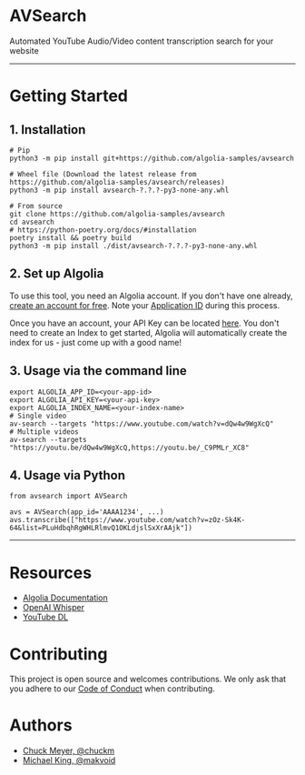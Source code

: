 # AVSearch

Automated YouTube Audio/Video content transcription search for your website

---

# Getting Started

## 1. Installation

```shell
# Pip
python3 -m pip install git+https://github.com/algolia-samples/avsearch

# Wheel file (Download the latest release from https://github.com/algolia-samples/avsearch/releases)
python3 -m pip install avsearch-?.?.?-py3-none-any.whl

# From source
git clone https://github.com/algolia-samples/avsearch
cd avsearch
# https://python-poetry.org/docs/#installation
poetry install && poetry build
python3 -m pip install ./dist/avsearch-?.?.?-py3-none-any.whl
```

## 2. Set up Algolia

To use this tool, you need an Algolia account. If you don't have one already, [create an account for free](https://www.algolia.com/users/sign-up). Note your [Application ID](https://www.algolia.com/doc/guides/sending-and-managing-data/manage-indices-and-apps/manage-your-apps/) during this process.

Once you have an account, your API Key can be located [here](https://www.algolia.com/account/api-keys/all). You don't need to create an Index to get started, Algolia will automatically create the index for us - just come up with a good name!

## 3. Usage via the command line

```shell
export ALGOLIA_APP_ID=<your-app-id>
export ALGOLIA_API_KEY=<your-api-key>
export ALGOLIA_INDEX_NAME=<your-index-name>
# Single video
av-search --targets "https://www.youtube.com/watch?v=dQw4w9WgXcQ"
# Multiple videos
av-search --targets "https://youtu.be/dQw4w9WgXcQ,https://youtu.be/_C9PMLr_XC8"
```

## 4. Usage via Python

```shell
from avsearch import AVSearch

avs = AVSearch(app_id='AAAA1234', ...)
avs.transcribe(["https://www.youtube.com/watch?v=zOz-Sk4K-64&list=PLuHdbqhRgWHLRlmvQ1OKLdjslSxXrAAjk"])
```

---

# Resources

- [Algolia Documentation](https://www.algolia.com/doc/)
- [OpenAI Whisper](https://github.com/openai/whisper)
- [YouTube DL](https://github.com/ytdl-org/youtube-dl)

# Contributing

This project is open source and welcomes contributions. We only ask that you adhere to our [Code of Conduct](https://github.com/algolia-samples/.github/blob/master/CODE_OF_CONDUCT.md) when contributing.

# Authors

- [Chuck Meyer, @chuckm](https://twitter.com/chuckm)
- [Michael King, @makvoid](https://twitter.com/makvoid)
